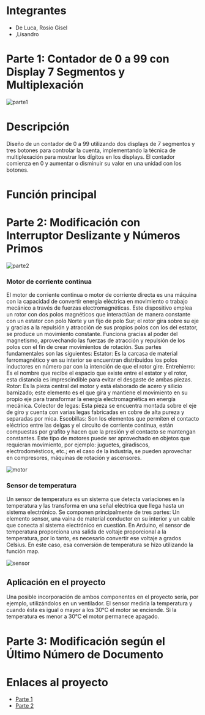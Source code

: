 # Integrantes
* De Luca, Rosio Gisel
* ,Lisandro

# Parte 1: Contador de 0 a 99 con Display 7 Segmentos y Multiplexación
![parte1](https://github.com/Rosiodl/ProyectosArduino/assets/89924780/5386cd02-d114-434a-b501-2f6732091567)


# Descripción
Diseño de un contador de 0 a 99 utilizando dos displays de 7 segmentos y tres botones para
controlar la cuenta, implementando la técnica de multiplexación para mostrar los dígitos
en los displays. El contador comienza en 0 y aumentar o disminuir su valor en una unidad con los botones.


# Función principal

# Parte 2: Modificación con Interruptor Deslizante y Números Primos


![parte2](https://github.com/Rosiodl/ProyectosArduino/assets/89924780/7b74981b-76b0-4c4d-8d54-20e56e792ba6)

### Motor de corriente continua

El motor de corriente continua o motor de corriente directa es una máquina con la capacidad de convertir energía eléctrica en movimiento o trabajo mecánico a través de fuerzas electromagnéticas.
Este dispositivo emplea un rotor con dos polos magnéticos que interactúan de manera constante con un estator con polo Norte y un fijo de polo Sur; el rotor gira sobre su eje y gracias a la repulsión y atracción de sus propios polos con los del estator, se produce un movimiento constante.
Funciona gracias al poder del magnetismo, aprovechando las fuerzas de atracción y repulsión de los polos con el fin de crear movimientos de rotación.
Sus partes fundamentales son las siguientes:
Estator: Es la carcasa de material ferromagnético y en su interior se encuentran distribuidos los polos inductores en número par con la intención de que el rotor gire.
Entrehierro: Es el nombre que recibe el espacio que existe entre el estator y el rotor, esta distancia es imprescindible para evitar el desgaste de ambas piezas.
Rotor: Es la pieza central del motor y está elaborado de acero y silicio barnizado; este elemento es el que gira y mantiene el movimiento en su propio eje para transformar la energía electromagnética en energía mecánica.
Colector de legas: Esta pieza se encuentra montada sobre el eje de giro y cuenta con varias legas fabricadas en cobre de alta pureza y separadas por mica.
Escobillas: Son los elementos que permiten el contacto eléctrico entre las delgas y el circuito de corriente continua, están compuestas por grafito y hacen que la presión y el contacto se mantengan constantes.
Este tipo de motores puede ser aprovechado en objetos que requieran movimiento, por ejemplo:
juguetes, giradiscos, electrodomésticos, etc.; en el caso de la industria, se pueden aprovechar en compresores, máquinas de rotación y ascensores.

![motor](https://github.com/Rosiodl/ProyectosArduino/assets/89924780/57858401-4a24-4d30-8b90-9a70dc551479)


### Sensor de temperatura

Un sensor de temperatura es un sistema que detecta variaciones en la temperatura y las transforma en una señal eléctrica que llega hasta un sistema electrónico.
Se componen principalmente de tres partes:
Un elemento sensor, una vaina de material conductor en su interior y un cable que conecta al sistema electrónico en cuestión.
En Arduino, el sensor de temperatura proporciona una salida de voltaje proporcional a la temperatura, por lo tanto, es necesario convertir ese voltaje a grados Celsius. En este caso, esa conversión de temperatura se hizo utilizando la función map.

![sensor](https://github.com/Rosiodl/ProyectosArduino/assets/89924780/5e54bd23-f414-4169-94ba-e498d40bbc86)


## Aplicación en el proyecto

Una posible incorporación de ambos componentes en el proyecto sería, por ejemplo, utilizándolos en un ventilador. El sensor mediría la temperatura y cuando ésta es igual o mayor a los 30°C el motor se enciende. Si la temperatura es menor a 30°C el motor permanece apagado.

# Parte 3: Modificación según el Último Número de Documento



# Enlaces al proyecto
* [Parte 1](https://www.tinkercad.com/things/ajBtQkZgpyX-copy-of-primer-parcial-parte-1/editel?sharecode=kyloOgjOjRCKmidilat9jocpUBs_b18UxDfPWX8ttG4) 
* [Parte 2](https://www.tinkercad.com/things/ks8qoWAqN0g-primer-parcial-parte-2/editel?sharecode=6q1re_Cas0dJkWkAkpKIjD-2QozqC5lB7e4nQ291InQ) 
